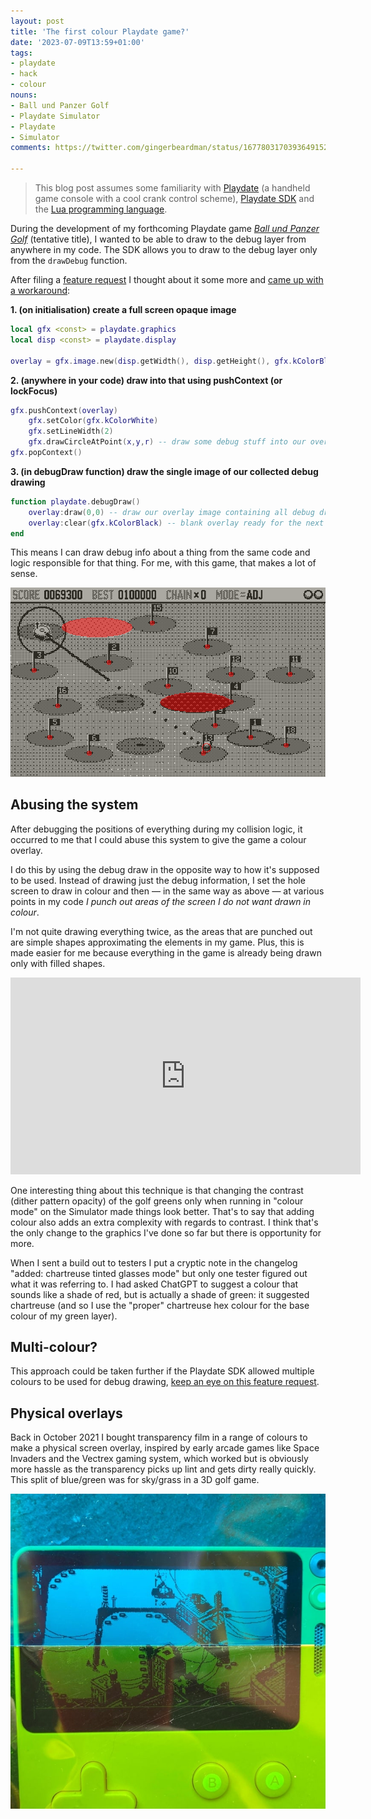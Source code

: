 ```yaml
---
layout: post
title: 'The first colour Playdate game?'
date: '2023-07-09T13:59+01:00'
tags:
- playdate
- hack
- colour
nouns:
- Ball und Panzer Golf
- Playdate Simulator
- Playdate
- Simulator
comments: https://twitter.com/gingerbeardman/status/1677803170393649152

---
```


> This blog post assumes some familiarity with [Playdate](https://play.date) (a handheld game console with a cool crank control scheme), [Playdate SDK](https://play.date/dev/) and the [Lua programming language](https://www.lua.org/manual/5.4/).

During the development of my forthcoming Playdate game *[Ball und Panzer Golf](/2023/06/26/ball-und-panzer-golf-making-a-playdate-game-in-a-week/)* (tentative title), I wanted to be able to draw to the debug layer from anywhere in my code. The SDK allows you to draw to the debug layer only from the `drawDebug` function.

After filing a [feature request](https://devforum.play.date/t/additional-way-to-do-debug-draw-from-anywhere-in-code/11735) I thought about it some more and [came up with a workaround](): 

**1. (on initialisation) create a full screen opaque image**

```lua
local gfx <const> = playdate.graphics
local disp <const> = playdate.display

overlay = gfx.image.new(disp.getWidth(), disp.getHeight(), gfx.kColorBlack)
```

**2. (anywhere in your code) draw into that using pushContext (or lockFocus)**

```lua
gfx.pushContext(overlay)
    gfx.setColor(gfx.kColorWhite)
    gfx.setLineWidth(2)
    gfx.drawCircleAtPoint(x,y,r) -- draw some debug stuff into our overlay image
gfx.popContext()
```

**3. (in debugDraw function) draw the single image of our collected debug drawing**

```lua
function playdate.debugDraw()
    overlay:draw(0,0) -- draw our overlay image containing all debug draws
    overlay:clear(gfx.kColorBlack) -- blank overlay ready for the next update
end
```

This means I can draw debug info about a thing from the same code and logic responsible for that thing. For me, with this game, that makes a lot of sense.

![PNG](/images/posts/playdate-debugdraw.png#playdate)

## Abusing the system

After debugging the positions of everything during my collision logic, it occurred to me that I could abuse this system to give the game a colour overlay. 

I do this by using the debug draw in the opposite way to how it's supposed to be used. Instead of drawing just the debug information, I set the hole screen to draw in colour and then — in the same way as above — at various points in my code *I punch out areas of the screen I do not want drawn in colour*. 

I'm not quite drawing everything twice, as the areas that are punched out are simple shapes approximating the elements in my game. Plus, this is made easier for me because everything in the game is already being drawn only with filled shapes.

<iframe width="560" height="315" src="https://www.youtube.com/embed/fqv1kwfW5r8" title="YouTube video player" frameborder="0" allow="accelerometer; autoplay; clipboard-write; encrypted-media; gyroscope; picture-in-picture; web-share" allowfullscreen></iframe>

One interesting thing about this technique is that changing the contrast (dither pattern opacity) of the golf greens only when running in "colour mode" on the Simulator made things look better. That's to say that adding colour also adds an extra complexity with regards to contrast. I think that's the only change to the graphics I've done so far but there is opportunity for more.

When I sent a build out to testers I put a cryptic note in the changelog "added: chartreuse tinted glasses mode" but only one tester figured out what it was referring to. I had asked ChatGPT to suggest a colour that sounds like a shade of red, but is actually a shade of green: it suggested chartreuse (and so I use the "proper" chartreuse hex colour for the base colour of my green layer).

## Multi-colour?

This approach could be taken further if the Playdate SDK allowed multiple colours to be used for debug drawing, [keep an eye on this feature request](https://devforum.play.date/t/support-mutiple-colors-in-debugdraw/5848).

## Physical overlays

Back in October 2021 I bought transparency film in a range of colours to make a physical screen overlay, inspired by early arcade games like Space Invaders and the Vectrex gaming system, which worked but is obviously more hassle as the transparency picks up lint and gets dirty really quickly. This split of blue/green was for sky/grass in a 3D golf game.

![JPG](/images/posts/playdate-physical-overlays.jpg)
